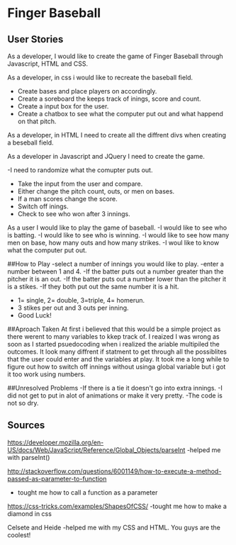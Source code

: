 # Finger Baseball
## User Stories

As a developer, I would like to create the game of Finger Baseball through Javascript, HTML and CSS. 

As a developer, in css i would like to recreate the baseball field.
 
- Create bases and place players on accordingly.
- Create a soreboard the keeps track of inings, score and count.
- Create a input box for the user.
- Create a chatbox to see what the computer put out and what happend on that pitch.

As a developer, in HTML I need to create all the diffrent divs when creating a beseball field.

As a developer in Javascript and JQuery I need to create the game.

-I need to randomize what the comupter puts out.
- Take the input from the user and compare.
- Either change the pitch count, outs, or men on bases.
- If a man scores change the score.
- Switch off inings.
- Check to see who won after 3 innings.

As a user I would like to play the game of baseball.
-I would like to see who is batting.
-I would like to see who is winning.
-I would like to see how many men on base, how many outs and how many strikes.
-I woul like to know what the computer put out.


##How to Play
-select a number of innings you would like to play.
-enter a number between 1 and 4.
-If the batter puts out a number greater than the pitcher it is an out.
-If the batter puts out a number lower than the pitcher it is a stikes.
-If they both put out the same number it is a hit.
- 1= single, 2= double, 3=triple, 4= homerun.
- 3 stikes per out and 3 outs per inning. 
- Good Luck!


##Aproach Taken
At first i believed that this would be a simple project as there werent to many variables to kkep track of. I reaized I was wrong as soon as I started psuedocoding when i realized the ariable multipiled the outcomes. It look many diffrent if statment to get through all the possiblites that the user could enter and the variables at play. It took me a long while to figure out how to switch off innings without usinga global variable but i got it too work using numbers.

##Unresolved Problems
-If there is a tie it doesn't go into extra innings.
-I did not get to put in alot of animations or make it very pretty.
-The code is not so dry.

## Sources
https://developer.mozilla.org/en-US/docs/Web/JavaScript/Reference/Global_Objects/parseInt
-helped me with parseInt()

http://stackoverflow.com/questions/6001149/how-to-execute-a-method-passed-as-parameter-to-function
- tought me how to call a function as a parameter

https://css-tricks.com/examples/ShapesOfCSS/
-tought me how to make a diamond in css

Celsete and Heide
-helped me with my CSS and HTML. You guys are the coolest!
